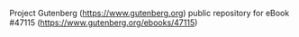 Project Gutenberg (https://www.gutenberg.org) public repository for eBook #47115 (https://www.gutenberg.org/ebooks/47115)
